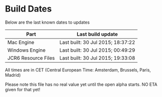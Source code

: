 # Build Dates

Below are the last known dates to updates

Part | Last build update
-----|-----
Mac Engine | Last built: 30 Jul 2015; 18:37:22
Windows Engine | Last built: 30 Jul 2015; 00:49:29
JCR6 Resource Files | Last built: 30 Jul 2015; 19:33:08
All times are in CET (Central European Time: Amsterdam, Brussels, Paris, Madrid)


Please note this file has no real value yet until the open alpha starts. NO ETA given for that yet!

